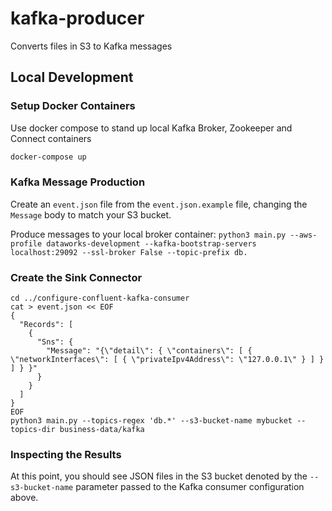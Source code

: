 # kafka-producer
Converts files in S3 to Kafka messages

## Local Development

### Setup Docker Containers

Use docker compose to stand up local Kafka Broker, Zookeeper and Connect containers
```bash
docker-compose up
```

### Kafka Message Production

Create an `event.json` file from the `event.json.example` file, changing the `Message` body to match your S3 bucket.

Produce messages to your local broker container:
`python3 main.py --aws-profile dataworks-development --kafka-bootstrap-servers localhost:29092 --ssl-broker False --topic-prefix db.`

### Create the Sink Connector

```
cd ../configure-confluent-kafka-consumer
cat > event.json << EOF
{
  "Records": [
    {
      "Sns": {
        "Message": "{\"detail\": { \"containers\": [ { \"networkInterfaces\": [ { \"privateIpv4Address\": \"127.0.0.1\" } ] } ] } }"
      }
    }
  ]
}
EOF
python3 main.py --topics-regex 'db.*' --s3-bucket-name mybucket --topics-dir business-data/kafka
```

### Inspecting the Results
At this point, you should see JSON files in the S3 bucket denoted by the `--s3-bucket-name` parameter passed to the Kafka consumer configuration above.
